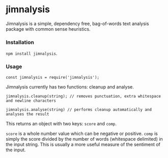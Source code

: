 # jimnalysis #

Jimnalysis is a simple, dependency free, bag-of-words text analysis package with common sense heuristics.

### Installation ###

`npm install jimnalysis`.

### Usage ###

`const jimnalysis = require('jimnalysis');`

Jimnalysis currently has two functions: cleanup and analyse. 

`jimnalysis.cleanup(string); // removes punctuation, extra whitespace and newline characters`

`jimnalysis.analyse(string) // performs cleanup automatically and analyses the result`

This returns an object with two keys: `score` and `comp`.

`score` is a whole number value which can be negative or positive. `comp` is simply the score divided by the number of words (whitespace delimited) in the input string. This is usually a more useful measure of the sentiment of the input.